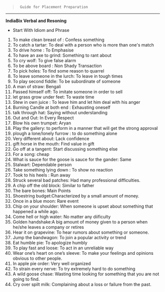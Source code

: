 > ` Guide for Placement Preparation` 

---
**IndiaBix Verbal and Resoning**
*  Start With Idiom and Phrase
  1.  To make clean breast of : Confess something
  1. To catch a tartar: To deal with a person who is more than one's match
  1. To drive home : To Emphasise
  1. To have an axe to grind: Something to rant about
  1. To cry wolf: To give false alarm
  1. To be above board : Non Shady Transaction
  1. To pick holes: To find some reason to quarrel
  1. To leave someone in the lurch: To leave in tough times
  1. To play second fiddle: To be subordinate of someone
  1. A man of straw: Bengali
  1. Passed himself off: To imitate someone in order to sell
  1. let grass grow under feet: To waste time
  1. Stew in own juice : To leave him and let him deal with his anger
  1. Burning Candle at both end : Exhausting oneself
  1. talk through hat: Saying without understanding
  1. Out and Out: In Every Respect
  1. Blow his own trumpet: Aryan
  1. Play the gallery: to perform in a manner that will get the strong approval
  1. plough a lone/lonely furrow : to do something alone 
  1. Very different about: Lack confidence
  1. gift horse in the mouth: Find value in gift
  1. Go off at a tangent: Start discussing something else
  1. For a song: cheap
  1. What is sauce for the goose is sauce for the gander: Same
  1. Stalwart: Dependable person
  1. Take something lying down : To show no reaction
  1. Took to his heels : Run away
  1. Struck several bad patches: Had many professional difficulties.
  1. A chip off the old block: Similar to father
  1. The bare bones: Main Points
  1. Shoestring budget:Characterized by a small amount of money.
  1. Once in a blue moon: Rare event
  1. Chip on your shoulder: When someone is upset about something that happened a while ago.
  1. Come hell or high water: No matter any diificulty
  1. Golden handshake:A big amount of money given to a person when he/she leaves a company or retires
  1. Hear it on grapevine: To hear rumors about something or someone.
  1. Jump the bandwagon: To join a popular activity or trend
  1. Eat humble pie: To apologize humbly
  1. To play fast and loose: To act in an unreliable way
  1. Wear one’s heart on one’s sleeve: To make your feelings and opinions obvious to other people.
  1. In apple pie order: Very well organized
  1. To strain every nerve: To try extremely hard to do something
  1. A wild goose chase: Wasting time looking for something that you are not going to find.
  1. Cry over spilt milk: Complaining about a loss or failure from the past.
